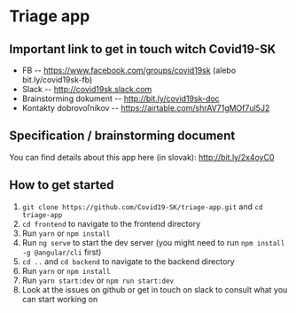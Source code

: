 # Triage app

## Important link to get in touch witch Covid19-SK

- FB -- https://www.facebook.com/groups/covid19sk (alebo bit.ly/covid19sk-fb)
- Slack -- http://covid19sk.slack.com
- Brainstorming dokument -- http://bit.ly/covid19sk-doc 
- Kontakty dobrovoľníkov -- https://airtable.com/shrAV71gMOf7ul5J2

## Specification / brainstorming document

You can find details about this app here (in slovak): http://bit.ly/2x4oyC0

## How to get started 

1. `git clone https://github.com/Covid19-SK/triage-app.git` and `cd triage-app`
2. `cd frontend` to navigate to the frontend directory
3. Run `yarn` or `npm install`
4. Run `ng serve` to start the dev server (you might need to run `npm install -g @angular/cli` first)
5. `cd ..` and `cd backend` to navigate to the backend directory
6. Run `yarn` or `npm install`
7. Run `yarn start:dev` or `npm run start:dev`
8. Look at the issues on github or get in touch on slack to consult what you can start working on


